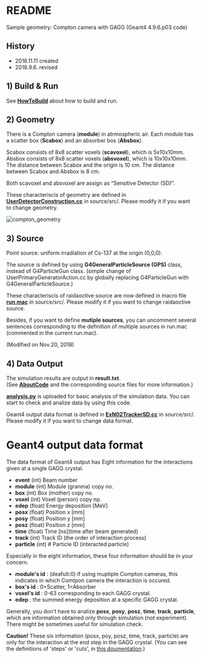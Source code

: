 # README
Sample geometry: Compton camera with GAGG (Geant4 4.9.6.p03 code)

## History
 - 2016.11.11 created  
 - 2018.9.6. revised  
 
## 1) Build & Run 
 See [**HowToBuild**](https://github.com/yoshihara-yuli/geant4-example_compton/blob/master/HowToBuild.md) about how to build and run.

## 2) Geometry

 There is a Compton camera (**module**) in atrmospheric air.
 Each module has a scatter box (**Scabox**) and an absorber box (**Absbox**).

 Scabox consists of 8x8 scatter voxels (**scavoxel**), which is 5x10x10mm.
 Absbox consists of 8x8 scatter voxels (**absvoxel**), which is 10x10x10mm.
 The distance between Scabox and the origin is 10 cm.
 The distance between Scabox and Absbox is 8 cm.

 Both scavoxel and absvoxel are assign as “Sensitive Detector (SD)”. 
 
These characteriscis of geometry are defined in [**UserDetectorConstruction.cc**](https://github.com/yoshihara-yuli/geant4-example_compton/blob/master/source/src/UserDetectorConstruction.cc) in source/src/. Please modify it if you want to change geometry.

![compton_geometry](geometry.png)

## 3) Source

Point source: uniform irradiation of Cs-137 at the origin (0,0,0). 
 
The source is defined by using **G4GeneralParticleSource (GPS)** class, instead of G4ParticleGun class. (simple change of UserPrimaryGeneratorAction.cc by globally replacing G4ParticleGun with G4GeneralParticleSource.)
 
These characteriscis of raidaoctive source are now defined in macro file [**run.mac**](https://github.com/yoshihara-yuli/geant4-example_compton/blob/test/source/run.mac) in source/src/. Please modify it if you want to change raidaoctive source.

Besides, if you want to define **mutiple sources**, you can uncomment several sentences corresponding to the definition of multiple sources in run.mac (commented in the current run.mac). 

(Modified on Nov.20, 2018)

## 4) Data Output
 The simulation results are output in **result.txt**.  
 (See [**AboutCode**](https://github.com/yoshihara-yuli/geant4-example_compton/blob/master/AboutCode.md) and the corresponding source files for more information.)
 
 [**analysis.py**](https://github.com/yoshihara-yuli/geant4-example_compton/blob/master/analysis/analysis.py) is uploaded for basic analysis of the simulation data. 
 You can start to check and analize data by using this code.
 
 Geant4 output data format is defined in [**ExN02TrackerSD.cc**](https://github.com/yoshihara-yuli/geant4-example_compton/blob/test/source/src/ExN02TrackerSD.cc) in source/src/. 
 Please modify it if you want to change data format.

# Geant4 output data format 

The data format of Geant4 output has Eight information for the interactions given at a single GAGG crystal.

 - **event**  (int)  Beam number
 - **module** (int)  Module (granma) copy no.
 - **box**    (int)  Box (mother) copy no.
 - **voxel**  (int)  Voxel (person) copy np.
 - **edep**   (float) Energy deposition [MeV]
 - **posx**   (float) Position x [mm]
 - **posy**   (float) Position y [mm]
 - **posz**   (float) Position z [mm]
 - **time**   (float) Time [ns]\(time after beam generated)
 - **track** (int)   Track ID (the order of interaction process)
 - **particle** (int) # Particle ID (interacted particle)

Especially in the eight information, these four information should be in your concern.

 - **module's id** : (deafult:0) if using muptiple Compton cameras, this indicates in which Comtpon camera the interaction is occured.
 - **box's id** : 0=Scatter, 1=Absorber 
 - **voxel's id** : 0-63 corresponding to each GAGG crystal.
 - **edep** : the summed energy deposition at a specific GAGG crystal.

Generally, you don't have to analize **posx**, **posy**, **posz**, **time**, **track**, **particle**, which are information obtained only through simulation (not experiment). There might be sometimes useful for simulation check.  

**Caution!** These six information (posx, poy, posz, time, track, particle) are only for the interaction at the end step in the GAGG crystal. (You can see the definitions of 'steps' or 'cuts', in [this doumentation](https://agenda.infn.it/getFile.py/access?sessionId=2&resId=0&materialId=0&confId=10937).)
